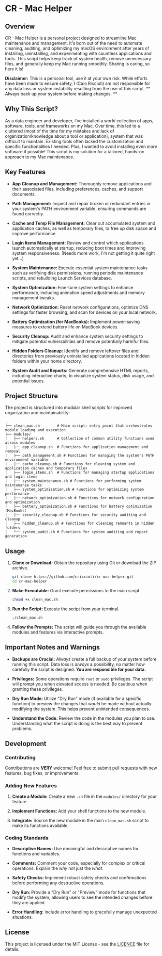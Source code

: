 # CR - Mac Helper

## Overview

CR - Mac Helper is a personal project designed to streamline Mac maintenance and management.  It's born out of the need to automate cleaning, auditing, and optimizing my macOS environment after years of installing, uninstalling, and experimenting with countless applications and tools. This script helps keep track of system health, remove unnecessary files, and generally keep my Mac running smoothly. Sharing is caring, so here it is!

**Disclaimer:** This is a personal tool, use it at your own risk.  While efforts have been made to ensure safety, I (Caio Ricciuti) am not responsible for any data loss or system instability resulting from the use of this script.
** Always back up your system before making changes. ** 

## Why This Script?

As a data engineer and developer, I've installed a world collection of apps, software, tools, and frameworks on my Mac. Over time, this led to a cluttered (most of the time for my mistakes and lack of organization/knowledge about a tool or application), system that was difficult to maintain. Existing tools often lacked the customization and specific functionalities I needed. Plus, I wanted to avoid installing even *more* software if possible! This script is my solution for a tailored, hands-on approach to my Mac maintenance.

## Key Features

*   **App Cleanup and Management:** Thoroughly remove applications and their associated files, including preferences, caches, and support documents.

*   **Path Management:**  Inspect and repair broken or redundant entries in your system's PATH environment variable, ensuring commands are found correctly.

*   **Cache and Temp File Management:** Clear out accumulated system and application caches, as well as temporary files, to free up disk space and improve performance.

*   **Login Items Management:**  Review and control which applications launch automatically at startup, reducing boot times and improving system responsiveness. (Needs more work, I'm not getting it quite right yet...)

*   **System Maintenance:** Execute essential system maintenance tasks such as verifying disk permissions, running periodic maintenance scripts, and rebuilding Launch Services database.

*   **System Optimization:** Fine-tune system settings to enhance performance, including animation speed adjustments and memory management tweaks.

*   **Network Optimization:** Reset network configurations, optimize DNS settings for faster browsing, and scan for devices on your local network.

*   **Battery Optimization (for MacBooks):**  Implement power-saving measures to extend battery life on MacBook devices.

*   **Security Cleanup:** Audit and enhance system security settings to mitigate potential vulnerabilities and remove potentially harmful files.

*   **Hidden Folders Cleanup:** Identify and remove leftover files and directories from previously uninstalled applications located in hidden folders within your home directory.

*   **System Audit and Reports:** Generate comprehensive HTML reports, including interactive charts, to visualize system status, disk usage, and potential issues.

## Project Structure

The project is structured into modular shell scripts for improved organization and maintainability:

```
.
├── clean_mac.sh        # Main script: entry point that orchestrates module loading and execution
├── modules/
│   ├── helpers.sh      # Collection of common utility functions used across modules
│   ├── app_cleanup.sh  # Functions for application management and removal
│   ├── path_management.sh # Functions for managing the system's PATH environment variable
│   ├── cache_cleanup.sh # Functions for cleaning system and application caches and temporary files
│   ├── login_items.sh  # Functions for managing startup applications and login items
│   ├── system_maintenance.sh # Functions for performing system maintenance tasks
│   ├── system_optimization.sh # Functions for optimizing system performance
│   ├── network_optimization.sh # Functions for network configuration and optimization
│   ├── battery_optimization.sh # Functions for battery optimization (MacBooks)
│   ├── security_cleanup.sh # Functions for security auditing and cleanup
│   ├── hidden_cleanup.sh # Functions for cleaning remnants in hidden folders
│   └── system_audit.sh # Functions for system auditing and report generation
```

## Usage

1.  **Clone or Download:** Obtain the repository using Git or download the ZIP archive.

    ```bash
    git clone https://github.com/cricciuti/cr-mac-helper.git
    cd cr-mac-helper
    ```

2.  **Make Executable:** Grant execute permissions to the main script.

    ```bash
    chmod +x clean_mac.sh
    ```

3.  **Run the Script:** Execute the script from your terminal.

    ```bash
    ./clean_mac.sh
    ```

4.  **Follow the Prompts:**  The script will guide you through the available modules and features via interactive prompts.

## Important Notes and Warnings

*   **Backups are Crucial:**  *Always* create a full backup of your system before running this script. Data loss is *always* a possibility, no matter how carefully the script is designed.  **You are responsible for your data.**

*   **Privileges:** Some operations require `root` or `sudo` privileges. The script will prompt you when elevated access is needed. Be cautious when granting these privileges.

*   **Dry Run Mode:** Utilize "Dry Run" mode (if available for a specific function) to preview the changes that *would* be made without actually modifying the system. This helps prevent unintended consequences.

*   **Understand the Code:**  Review the code in the modules you plan to use.  Understanding what the script is doing is the best way to prevent problems.

## Development

### Contributing

Contributions are **VERY** welcome! Feel free to submit pull requests with new features, bug fixes, or improvements.

### Adding New Features

1.  **Create a Module:** Create a new `.sh` file in the `modules/` directory for your feature.

2.  **Implement Functions:** Add your shell functions to the new module.

3.  **Integrate:**  Source the new module in the main `clean_mac.sh` script to make its functions available.

### Coding Standards

*   **Descriptive Names:** Use meaningful and descriptive names for functions and variables.

*   **Comments:**  Comment your code, especially for complex or critical operations.  Explain the *why* not just the *what*.

*   **Safety Checks:** Implement robust safety checks and confirmations before performing any destructive operations.

*   **Dry Run:**  Provide a "Dry Run" or "Preview" mode for functions that modify the system, allowing users to see the intended changes before they are applied.

*   **Error Handling:** Include error handling to gracefully manage unexpected situations.

## License

This project is licensed under the MIT License - see the [LICENCE](LICENCE) file for details.